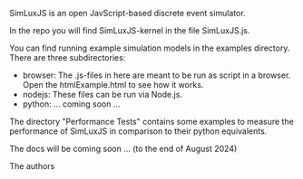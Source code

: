 

SimLuxJS is an open JavScript-based discrete event simulator.

In the repo you will find SimLuxJS-kernel in the file SimLuxJS.js.

You can find running example simulation models in the examples directory. There are three subdirectories:
- browser: The .js-files in here are meant to be run as script in a browser. Open the htmlExample.html to see how it works.
- nodejs:	These files can be run via Node.js.
- python: ... coming soon ...

The directory "Performance Tests" contains some examples to measure the performance of SimLuxJS in comparison to their python equivalents.

The docs will be coming soon ... (to the end of August 2024)

The authors 
